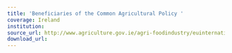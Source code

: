 ```yaml
---
title: 'Beneficiaries of the Common Agricultural Policy '
coverage: Ireland
institution: 
source_url: http://www.agriculture.gov.ie/agri-foodindustry/euinternationalpolicy/commonagriculturalpolicycap/capbeneficiariesdatabase/paymentsdatabase/cap_ben_master.jsp
download_url: 
---
```

